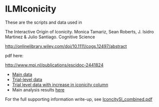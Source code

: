 # ILMIconicity

These are the scripts and data used in 

The Interactive Origin of Iconicity. 
Monica Tamariz, Sean Roberts, J. Isidro Martinez & Julio Santiago. 
Cognitive Science

http://onlinelibrary.wiley.com/doi/10.1111/cogs.12497/abstract

pdf here:

http://www.mpi.nl/publications/escidoc-2441824



-  [Main data](https://github.com/seannyD/ILMIconicity/blob/master/data/finalLanguages/FinalLanguages.csv)
-  [Trial-level data](https://github.com/seannyD/ILMIconicity/blob/master/results/AllTrialData.csv)
-  [Trial level data with increase in iconicity column](https://github.com/seannyD/ILMIconicity/blob/master/results/IncreaseInIconicity.csv)
-  Main analysis results [here](https://github.com/seannyD/ILMIconicity/blob/master/analysis/runModels.pdf)

For the full supporting information write-up, see [IconcitySI_combined.pdf](https://github.com/seannyD/ILMIconicity/raw/master/IconcitySI_combined.pdf)
